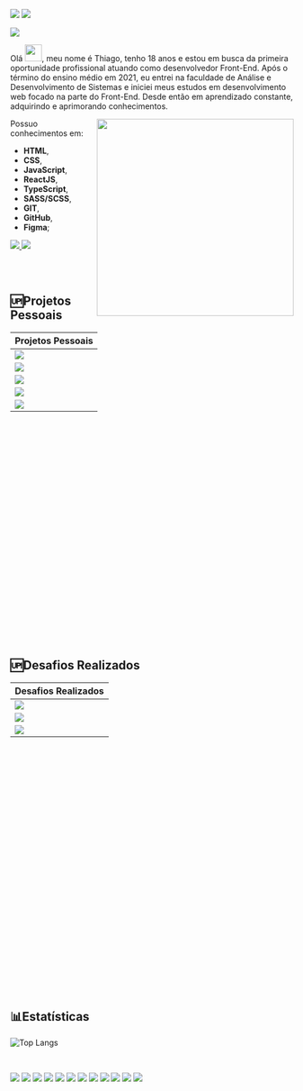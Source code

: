 ![](https://img.shields.io/github/followers/ThiagoSantosBatista?logo=github&style=for-the-badge) ![](https://img.shields.io/github/stars/ThiagoSantosBatista?logo=github&style=for-the-badge)

![](ThiagoBatista.gif)

<p>
Olá <img src="https://raw.githubusercontent.com/kaueMarques/kaueMarques/master/hi.gif" width="30" />, meu nome é Thiago, tenho 18 anos e estou em busca da primeira oportunidade profissional atuando como desenvolvedor Front-End. Após o término do ensino médio em 2021, eu entrei na faculdade de Análise e Desenvolvimento de Sistemas e iniciei meus estudos em desenvolvimento web focado na parte do Front-End. Desde então em aprendizado constante, adquirindo e aprimorando conhecimentos.
</p>

<img width="350" align="right" src="computer-illustration.png"/>

Possuo conhecimentos em:
- **HTML**,
- **CSS**,
- **JavaScript**,
- **ReactJS**,
- **TypeScript**,
- **SASS/SCSS**,
- **GIT**,
- **GitHub**,
- **Figma**; 
<a href="mailto: tsb.thiagobatista@gmail.com" target="_blank">
  <img src="https://img.shields.io/badge/-gmail-red?style=for-the-badge&logo=gmail&logoColor=white">
</a>
 <a href="https://www.linkedin.com/in/thiago-santos-batista/" target="_blank">
  <img src="https://img.shields.io/badge/-linkedin-blue?style=for-the-badge&logo=linkedin&logoColor=white">
</a>

<br><br>

## 🆙Projetos Pessoais
<table height= "500">
   <thead>
      <tr>
         <th>Projetos Pessoais</th>
      </tr>
   </thead>
   <tbody>
      <tr>
         <td>
           <a href="https://github.com/ThiagoSantosBatista/Pets"><img src="https://github-readme-stats-git-masterrstaa-rickstaa.vercel.app/api/pin/?username=ThiagoSantosBatista&repo=Pets&theme=github_dark"></a>
         </td>
      </tr>
        <tr>
         <td>
           <a href="https://github.com/ThiagoSantosBatista/listasDeTarefas"><img src="https://github-readme-stats-git-masterrstaa-rickstaa.vercel.app/api/pin/?username=ThiagoSantosBatista&repo=listasDeTarefas&theme=github_dark"></a>
         </td>
      </tr>
        <tr>
         <td>
           <a href="https://github.com/ThiagoSantosBatista/IceCream"><img src="https://github-readme-stats-git-masterrstaa-rickstaa.vercel.app/api/pin/?username=ThiagoSantosBatista&repo=IceCream&theme=github_dark"></a>
         </td>
      </tr>
        <tr>
         <td>
           <a href="https://github.com/ThiagoSantosBatista/deliveryLandingPage"><img src="https://github-readme-stats-git-masterrstaa-rickstaa.vercel.app/api/pin/?username=ThiagoSantosBatista&repo=deliveryLandingPage&theme=github_dark"></a>
         </td>
      </tr>
      </tr>
        <tr>
         <td>
           <a href="https://github.com/ThiagoSantosBatista/calculadora"><img src="https://github-readme-stats-git-masterrstaa-rickstaa.vercel.app/api/pin/?username=ThiagoSantosBatista&repo=calculadora&theme=github_dark"></a>
         </td>
      </tr>
   </tbody>
</table>

<br><br>

## 🆙Desafios Realizados
<table height= "500">
   <thead>
      <tr>
         <th>Desafios Realizados</th>
      </tr>
   </thead>
   <tbody>
      <tr>
         <td>
           <a href="https://github.com/ThiagoSantosBatista/codelandia"><img src="https://github-readme-stats-git-masterrstaa-rickstaa.vercel.app/api/pin/?username=ThiagoSantosBatista&repo=codelandia&theme=github_dark"></a>
         </td>
      </tr>
      <tr>
         <td>
           <a href="https://github.com/ThiagoSantosBatista/Frontend-Mentor"><img src="https://github-readme-stats-git-masterrstaa-rickstaa.vercel.app/api/pin/?username=ThiagoSantosBatista&repo=Frontend-Mentor&theme=github_dark"></a>
         </td>
      </tr>   
      <tr>
         <td>
           <a href="https://github.com/ThiagoSantosBatista/DevChallenge"><img src="https://github-readme-stats-git-masterrstaa-rickstaa.vercel.app/api/pin/?username=ThiagoSantosBatista&repo=DevChallenge&theme=github_dark"></a>
         </td>
      </tr>
   </tbody>
</table>



<br><br>

## 📊Estatísticas
![Top Langs](https://github-readme-stats-git-masterrstaa-rickstaa.vercel.app/api/top-langs/?username=ThiagoSantosBatista&title_color=FF6700&bg_color=000&text_color=fff)

<br>


<img src="https://skillicons.dev/icons?i=html" /> <img src="https://skillicons.dev/icons?i=css" /> <img src="https://skillicons.dev/icons?i=javascript" /> <img src="https://skillicons.dev/icons?i=react" /> <img src="https://skillicons.dev/icons?i=typescript" /> <img src="https://skillicons.dev/icons?i=styledcomponents" /> <img src="https://skillicons.dev/icons?i=sass" /> <img src="https://skillicons.dev/icons?i=vscode" /> <img src="https://skillicons.dev/icons?i=git" /> <img src="https://skillicons.dev/icons?i=github" /> <img src="https://skillicons.dev/icons?i=figma" /> <img src="https://skillicons.dev/icons?i=vite" />


<br>


